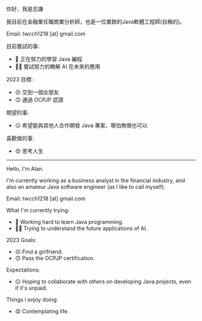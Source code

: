 你好，我是志謙

我目前在金融業任職商業分析師，也是一位業餘的Java軟體工程師(自稱的)。

Email: twcch1218 [at] gmail.com

目前嘗試的事:  
 - 🤪 正在努力的學習 Java 編程
 - 😵‍💫 嘗試努力的瞭解 AI 在未來的應用

2023 目標:
 - 😣 交到一個女朋友
 - 🙃 通過 OCPJP 認證

期望的事:
 - 😑 希望能與其他人合作開發 Java 專案，哪怕無償也可以

喜歡做的事:
 - 😟 思考人生

***************************************************************************

Hello, I'm Alan.

I'm currently working as a business analyst in the financial industry, and also an amateur Java software engineer (as I like to call myself).

Email: twcch1218 [at] gmail.com

What I'm currently trying:
 - 🤪 Working hard to learn Java programming.
 - 😵‍💫 Trying to understand the future applications of AI.

2023 Goals:
 - 😣 Find a girlfriend.
 - 🙃 Pass the OCPJP certification.

Expectations:
 - 😑 Hoping to collaborate with others on developing Java projects, even if it's unpaid.

Things I enjoy doing:
 - 😟 Contemplating life.
